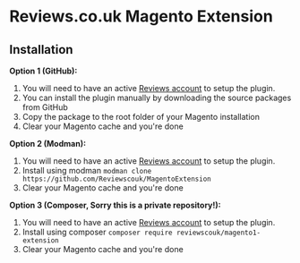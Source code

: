 # Reviews.co.uk Magento Extension

## Installation

**Option 1 (GitHub):**
1. You will need to have an active [Reviews account](https://beta.reviews.co.uk/create-account) to setup the plugin.
1. You can install the plugin manually by downloading the source packages from GitHub
1. Copy the package to the root folder of your Magento installation
1. Clear your Magento cache and you're done 

**Option 2 (Modman):**
1. You will need to have an active [Reviews account](https://beta.reviews.co.uk/create-account) to setup the plugin.
1. Install using modman `modman clone https://github.com/Reviewscouk/MagentoExtension`
1. Clear your Magento cache and you're done
 
**Option 3 (Composer, Sorry this is a private repository!):**
1. You will need to have an active [Reviews account](https://beta.reviews.co.uk/create-account) to setup the plugin.
1. Install using composer `composer require reviewscouk/magento1-extension`
1. Clear your Magento cache and you're done

